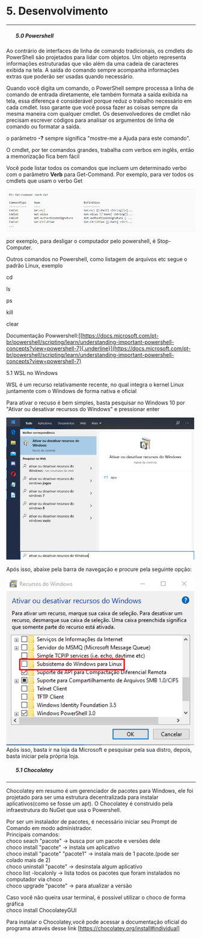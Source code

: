 <h1>5. Desenvolvimento</h1>
<hr>
<h5 style="margin-left:25px">5.0 Powershell</h5>

Ao contrário de interfaces de linha de comando tradicionais, os cmdlets
do PowerShell são projetados para lidar com objetos. Um objeto
representa informações estruturadas que vão além da uma cadeia de
caracteres exibida na tela. A saída do comando sempre acompanha
informações extras que poderão ser usadas quando necessário.

Quando você digita um comando, o PowerShell sempre processa a linha de
comando de entrada diretamente, ele também formata a saída exibida na
tela, essa diferença é considerável porque reduz o trabalho necessário
em cada cmdlet. Isso garante que você possa fazer as coisas sempre da
mesma maneira com qualquer cmdlet. Os desenvolvedores de cmdlet não
precisam escrever códigos para analisar os argumentos de linha de
comando ou formatar a saída.

o parâmetro **-?** sempre significa \"mostre-me a Ajuda para este
comando\".

O cmdlet, por ter comandos grandes, trabalha com verbos em inglês, então
a memorização fica bem fácil

Você pode listar todos os comandos que incluem um determinado verbo com
o parâmetro **Verb** para Get-Command. Por exemplo, para ver todos os
cmdlets que usam o verbo Get

<img src="../4noobsAssets/command.png">

por exemplo, para desligar o computador pelo powershell, é
Stop-Computer.

Outros comandos no Powershell, como listagem de arquivos etc segue o
padrão Linux, exemplo

cd

ls

ps

kill

clear

Documentação
Powwershell:[[https://docs.microsoft.com/pt-br/powershell/scripting/learn/understanding-important-powershell-concepts?view=powershell-7]{.underline}](https://docs.microsoft.com/pt-br/powershell/scripting/learn/understanding-important-powershell-concepts?view=powershell-7)

5.1 WSL no Windows

WSL é um recurso relativamente recente, no qual integra o kernel Linux
juntamente com o Windows de forma nativa e oficial

Para ativar o recuso é bem simples, basta pesquisar no Windows 10 por
"Ativar ou desativar recursos do Windows" e pressionar enter

<img src="../4noobsAssets/recursosdowindows.png" width="500px">

Após isso, abaixe pela barra de navegação
e procure pela seguinte opção:

<img src="../4noobsAssets/subsistema.png" width="500px">
Após isso, basta ir na loja da Microsoft e pesquisar pela sua distro, depois, basta iniciar pela própria loja.<br>


<h5 style="margin-left:25px">5.1 Chocolatey</h5>
<hr>
Chocolatey em resumo é um gerenciador de pacotes para Windows, ele foi projetado para ser uma estrutura decentralizada para instalar aplicativos(como se fosse um apt). O Chocolatey é construido pela infraestrutura do NuGet que usa o Powershell.<br>

Por ser um instalador de pacotes, é necessário iniciar seu Prompt de Comando em modo administrador.<br>
Principais comandos:<br>
choco seach "pacote" -> busca por um pacote e versões dele<br>
choco install "pacote" -> instala um aplicativo<br>
choco install "pacote" "pacote1" -> instala mais de 1 pacote.(pode ser colado mais de 2)<br>
choco uninstall "pacote" -> desinstala algum aplicativo<br>
choco list -localonly -> lista todos os pacotes que foram instalados no computador via choco<br>
choco upgrade "pacote" -> para atualizar a versão<br>

Caso você não queira usar terminal, é possível utilizar o choco de forma gráfica<br>
choco install ChocolateyGUI<br>

Para instalar o Chocolatey,você pode acessar a documentação oficial do programa através desse link [https://chocolatey.org/install#individual]
